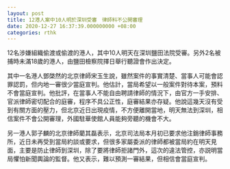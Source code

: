 ```yaml
---
layout: post
title: 12港人案中10人明於深圳受審　律師料不公開審理
date: 2020-12-27 16:37:39.000000000 +08:00
categories: rthk
---
```


12名涉嫌組織偷渡或偷渡的港人，其中10人明天在深圳鹽田法院受審。另外2名被捕時未滿18歲的港人，由鹽田檢察院擇日舉行聽證會作出決定。

其中一名港人鄧棨然的北京律師宋玉生說，雖然案件的事實清楚、當事人可能會認罪認罰，但内地一審很少當庭宣判。他估計，當局希望以一般案件對待本案，預料不會當庭宣判。他批評，在當事人不能自由聘請律師的情況下，由官方一手安排、官派律師密切配合的庭審，程序不具公正性，庭審結果亦存疑。他說這幾天沒有受到有關方面的壓力，但北京近日出現疫情，不方便離開當地，明天無法到深圳，相信案件不會公開審理，外國駐華使館人員能夠旁聽的機會不大。

另一港人郭子麟的北京律師藺其磊表示，北京司法局本月初已要求他注銷律師事務所，近日未再受到當局約談或要求，但很多家屬委派的律師都被當局約在明天見面，主要是防止律師到深圳，除了要將律師拒諸門外，這次的違法管控，亦説明當局懼怕新聞輿論的監督。他又表示，難以預測一審結果，但相信會當庭宣判。
